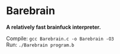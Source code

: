 # Barebrain

**A relatively fast brainfuck interpreter.**

Compile: `gcc Barebrain.c -o Barebrain -O3`  
Run: `./Barebrain program.b`